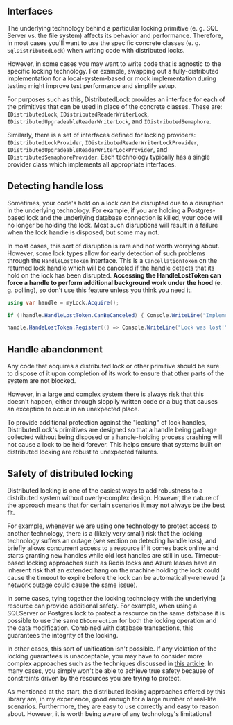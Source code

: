 ## Interfaces

The underlying technology behind a particular locking primitive (e. g. SQL Server vs. the file system) affects its behavior and performance. Therefore, in most cases you'll want to use the specific concrete classes (e. g. `SqlDistributedLock`) when writing code with distributed locks.

However, in some cases you may want to write code that is agnostic to the specific locking technology. For example, swapping out a fully-distributed implementation for a local-system-based or mock implementation during testing might improve test performance and simplify setup.

For purposes such as this, DistributedLock provides an interface for each of the primitives that can be used in place of the concrete classes. These are: `IDistributedLock`, `IDistributedReaderWriterLock`, `IDistributedUpgradeableReaderWriterLock`, and `IDistributedSemaphore`.

Similarly, there is a set of interfaces defined for locking providers: `IDistributedLockProvider`, `IDistributedReaderWriterLockProvider`, `IDistributedUpgradeableReaderWriterLockProvider`, and `IDistributedSemaphoreProvider`. Each technology typically has a single provider class which implements all appropriate interfaces.

## Detecting handle loss

Sometimes, your code's hold on a lock can be disrupted due to a disruption in the underlying technology. For example, if you are holding a Postgres-based lock and the underlying database connection is killed, your code will no longer be holding the lock. Most such disruptions will result in a failure when the lock handle is disposed, but some may not.

In most cases, this sort of disruption is rare and not worth worrying about. However, some lock types allow for early detection of such problems through the `HandleLostToken` interface. This is a `CancellationToken` on the returned lock handle which will be canceled if the handle detects that its hold on the lock has been disrupted. **Accessing the HandleLostToken can force a handle to perform additional background work under the hood** (e. g. polling), so don't use this feature unless you think you need it.

```C#
using var handle = myLock.Acquire();

if (!handle.HandleLostToken.CanBeCanceled) { Console.WriteLine("Implementation does not support lost handle detection"); }

handle.HandeLostToken.Register(() => Console.WriteLine("Lock was lost!"));
```

## Handle abandonment

Any code that acquires a distributed lock or other primitive should be sure to dispose of it upon completion of its work to ensure that other parts of the system are not blocked.

However, in a large and complex system there is always risk that this doesn't happen, either through sloppily written code or a bug that causes an exception to occur in an unexpected place.

To provide additional protection against the "leaking" of lock handles, DistributedLock's primitives are designed so that a handle being garbage collected without being disposed or a handle-holding process crashing will not cause a lock to be held forever. This helps ensure that systems built on distributed locking are robust to unexpected failures.

## Safety of distributed locking

Distributed locking is one of the easiest ways to add robustness to a distributed system without overly-complex design. However, the nature of the approach means that for certain scenarios it may not always be the best fit.

For example, whenever we are using one technology to protect access to another technology, there is a (likely very small) risk that the locking technology suffers an outage (see section on detecting handle loss), and briefly allows concurrent access to a resource if it comes back online and starts granting new handles while old lost handles are still in use. Timeout-based locking approaches such as Redis locks and Azure leases have an inherent risk that an extended hang on the machine holding the lock could cause the timeout to expire before the lock can be automatically-renewed (a network outage could cause the same issue).

In some cases, tying together the locking technology with the underlying resource can provide additional safety. For example, when using a SQLServer or Postgres lock to protect a resource on the same database it is possible to use the same `DbConnection` for both the locking operation and the data modification. Combined with database transactions, this guarantees the integrity of the locking.

In other cases, this sort of unification isn't possible. If any violation of the locking guarantees is unacceptable, you may have to consider more complex approaches such as the techniques discussed in [this article](https://martin.kleppmann.com/2016/02/08/how-to-do-distributed-locking.html). In many cases, you simply won't be able to achieve true safety because of constraints driven by the resources you are trying to protect.

As mentioned at the start, the distributed locking approaches offered by this library are, in my experience, good enough for a large number of real-life scenarios. Furthermore, they are easy to use correctly and easy to reason about. However, it is worth being aware of any technology's limitations!

